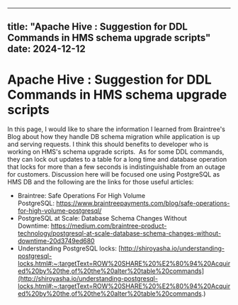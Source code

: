 ---

title: "Apache Hive : Suggestion for DDL Commands in HMS schema upgrade scripts"
date: 2024-12-12
----------------

# Apache Hive : Suggestion for DDL Commands in HMS schema upgrade scripts

In this page, I would like to share the information I learned from Braintree's Blog about how they handle DB schema migration while application is up and serving requests. I think this should benefits to developer who is working on HMS's schema upgrade scripts.  As for some DDL commands, they can lock out updates to a table for a long time and database operation that locks for more than a few seconds is indistinguishable from an outage for customers. Discussion here will be focused one using PostgreSQL as HMS DB and the following are the links for those useful articles:

* Braintree: Safe Operations For High Volume PostgreSQL: <https://www.braintreepayments.com/blog/safe-operations-for-high-volume-postgresql/>
* PostgreSQL at Scale: Database Schema Changes Without Downtime: <https://medium.com/braintree-product-technology/postgresql-at-scale-database-schema-changes-without-downtime-20d3749ed680>
* Understanding PostgreSQL locks: [http://shiroyasha.io/understanding-postgresql-locks.html#:~:targetText=ROW%20SHARE%20%E2%80%94%20Acquired%20by%20the,of%20the%20alter%20table%20commands](http://shiroyasha.io/understanding-postgresql-locks.html#:~:targetText=ROW%20SHARE%20%E2%80%94%20Acquired%20by%20the,of%20the%20alter%20table%20commands.)

